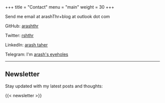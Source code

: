 +++
title = "Contact"
menu = "main"
weight = 30
+++

Send me email at arashThr+blog at outlook dot com

GitHub: [arashthr](https://github.com/arashThr)

Twitter: [rshthr](https://x.com/rshthr)

LinkedIn: [arash taher](https://www.linkedin.com/in/arashtaher/)

Telegram: I'm [arash's eyeholes](https://t.me/arashsEyeholes)

---

## Newsletter

Stay updated with my latest posts and thoughts:

{{< newsletter >}}

